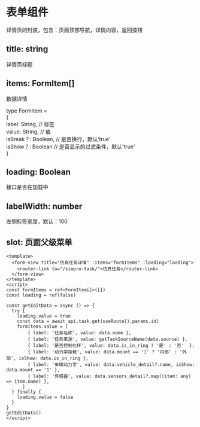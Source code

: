 # 表单组件
详情页的封装，包含：页面顶部导航，详情内容，返回按钮

## title: string
详情页标题

## items: FormItem[]
数据详情

type FormItem =    
  {    
    label: String,  // 标签   
    value: String,  // 值   
    isBreak？: Boolean,  // 是否换行，默认‘true’   
    isShow？: Boolean // 是否显示的过滤条件，默认'true'   
  }   

## loading: Boolean
接口是否在加载中

## labelWidth: number
左侧标签宽度，默认：100

## slot: 页面父级菜单

```
<template>
  <form-view title="仿真任务详情" :items="formItems" :loading="loading">
    <router-link to="/simpro-task/">仿真任务</router-link>
  </form-view>
</template>
<script>
const formItems = ref<FormItem[]>([])
const loading = ref(false)

const getEditData = async () => {
  try {
    loading.value = true
    const data = await api.task.get(useRoute().params.id)
    formItems.value = [
        { label: '任务名称', value: data.name },
        { label: '任务来源', value: getTaskSourceName(data.source) },
        { label: '是否控制在环', value: data.is_in_ring ? '是' : '否'  },
        { label: '动力学挂载', value: data.mount == '1' ? '内部' : '外部', isShow: data.is_in_ring },
        { label: '车辆动力学', value: data.vehicle_detail?.name, isShow: data.mount == '1' },
        { label: '传感器', value: data.sensors_detail?.map((item: any) => item.name) },
      ]
  } finally {
    loading.value = false
  }
}
getEditData()
</script>
```
